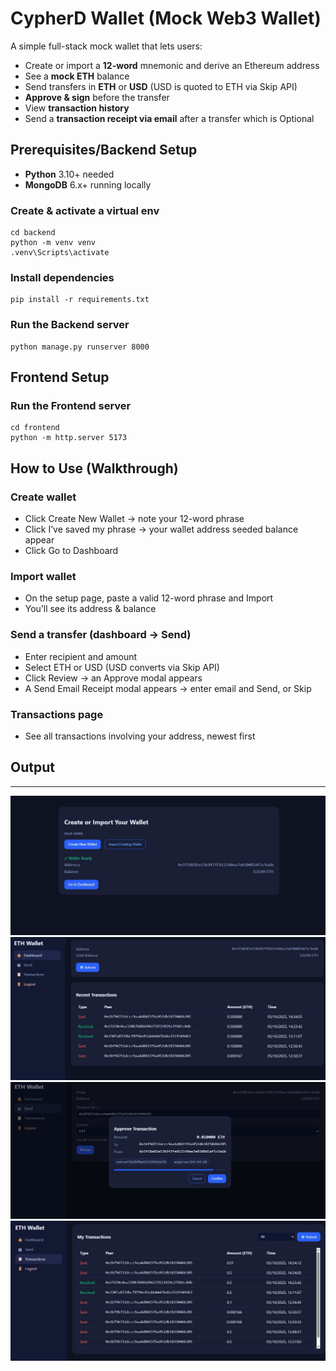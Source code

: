 # CypherD Wallet (Mock Web3 Wallet)

A simple full-stack mock wallet that lets users:

- Create or import a **12-word** mnemonic and derive an Ethereum address
- See a **mock ETH** balance 
- Send transfers in **ETH** or **USD** (USD is quoted to ETH via Skip API)
- **Approve & sign**  before the transfer
- View **transaction history**
- Send a **transaction receipt via email** after a transfer which is Optional

## Prerequisites/Backend Setup

- **Python** 3.10+ needed 
- **MongoDB** 6.x+ running locally

### Create & activate a virtual env
```
cd backend
python -m venv venv
.venv\Scripts\activate 
```

### Install dependencies

```
pip install -r requirements.txt
```

### Run the Backend server
```
python manage.py runserver 8000
```

## Frontend Setup

### Run the Frontend server
```
cd frontend
python -m http.server 5173
```

## How to Use (Walkthrough)

### Create wallet

- Click Create New Wallet → note your 12-word phrase
- Click I’ve saved my phrase → your wallet address seeded balance appear
- Click Go to Dashboard

### Import wallet 

- On the setup page, paste a valid 12-word phrase and Import
- You’ll see its address & balance

### Send a transfer (dashboard → Send)

- Enter recipient and amount
- Select ETH or USD (USD converts via Skip API)
- Click Review → an Approve modal appears
- A Send Email Receipt modal appears → enter email and Send, or Skip

### Transactions page

- See all transactions involving your address, newest first

## Output
---
<img src="https://github.com/P-Nithish/CypherD-Wallet/blob/main/img1.jpg">
<img src="https://github.com/P-Nithish/CypherD-Wallet/blob/main/img2.jpg">
<img src="https://github.com/P-Nithish/CypherD-Wallet/blob/main/img3.jpg">
<img src="https://github.com/P-Nithish/CypherD-Wallet/blob/main/img4.jpg">
